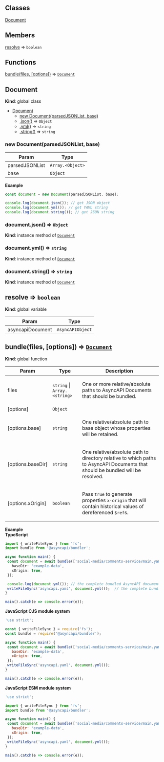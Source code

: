 ## Classes

<dl>
<dt><a href="#Document">Document</a></dt>
<dd></dd>
</dl>

## Members

<dl>
<dt><a href="#resolve">resolve</a> ⇒ <code>boolean</code></dt>
<dd></dd>
</dl>

## Functions

<dl>
<dt><a href="#bundle">bundle(files, [options])</a> ⇒ <code><a href="#Document">Document</a></code></dt>
<dd></dd>
</dl>

<a name="Document"></a>

## Document
**Kind**: global class  

* [Document](#Document)
    * [new Document(parsedJSONList, base)](#new_Document_new)
    * [.json()](#Document+json) ⇒ <code>Object</code>
    * [.yml()](#Document+yml) ⇒ <code>string</code>
    * [.string()](#Document+string) ⇒ <code>string</code>

<a name="new_Document_new"></a>

### new Document(parsedJSONList, base)

| Param | Type |
| --- | --- |
| parsedJSONList | <code>Array.&lt;Object&gt;</code> | 
| base | <code>Object</code> | 

**Example**  
```js
const document = new Document(parsedJSONList, base);

console.log(document.json()); // get JSON object
console.log(document.yml()); // get YAML string
console.log(document.string()); // get JSON string
```
<a name="Document+json"></a>

### document.json() ⇒ <code>Object</code>
**Kind**: instance method of [<code>Document</code>](#Document)  
<a name="Document+yml"></a>

### document.yml() ⇒ <code>string</code>
**Kind**: instance method of [<code>Document</code>](#Document)  
<a name="Document+string"></a>

### document.string() ⇒ <code>string</code>
**Kind**: instance method of [<code>Document</code>](#Document)  
<a name="resolve"></a>

## resolve ⇒ <code>boolean</code>
**Kind**: global variable  

| Param | Type |
| --- | --- |
| asyncapiDocument | <code>AsyncAPIObject</code> | 

<a name="bundle"></a>

## bundle(files, [options]) ⇒ [<code>Document</code>](#Document)
**Kind**: global function  

| Param | Type | Description |
| --- | --- | --- |
| files | <code>string</code> \| <code>Array.&lt;string&gt;</code> | <p>One or more relative/absolute paths to AsyncAPI Documents that should be bundled.</p> |
| [options] | <code>Object</code> |  |
| [options.base] | <code>string</code> | <p>One relative/absolute path to base object whose properties will be retained.</p> |
| [options.baseDir] | <code>string</code> | <p>One relative/absolute path to directory relative to which paths to AsyncAPI Documents that should be bundled will be resolved.</p> |
| [options.xOrigin] | <code>boolean</code> | <p>Pass <code>true</code> to generate properties <code>x-origin</code> that will contain historical values of dereferenced <code>$ref</code>s.</p> |

**Example**  
**TypeScript**
```ts
import { writeFileSync } from 'fs';
import bundle from '@asyncapi/bundler';

async function main() {
 const document = await bundle(['social-media/comments-service/main.yaml'], {
   baseDir: 'example-data',
   xOrigin: true,
 });

 console.log(document.yml()); // the complete bundled AsyncAPI document
 writeFileSync('asyncapi.yaml', document.yml());  // the complete bundled AsyncAPI document
}

main().catch(e => console.error(e));
```

**JavaScript CJS module system**
```js
'use strict';

const { writeFileSync } = require('fs');
const bundle = require('@asyncapi/bundler');

async function main() {
 const document = await bundle(['social-media/comments-service/main.yaml'], {
   baseDir: 'example-data',
   xOrigin: true,
 });
 writeFileSync('asyncapi.yaml', document.yml());
}

main().catch(e => console.error(e));
```

**JavaScript ESM module system**
```js
'use strict';

import { writeFileSync } from 'fs';
import bundle from '@asyncapi/bundler';

async function main() {
 const document = await bundle(['social-media/comments-service/main.yaml'], {
   baseDir: 'example-data',
   xOrigin: true,
 });
 writeFileSync('asyncapi.yaml', document.yml());
}

main().catch(e => console.error(e));
```
